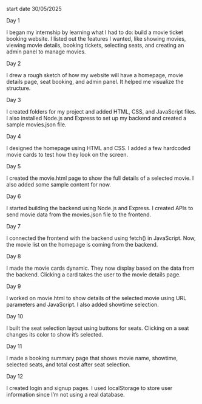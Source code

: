 start date 30/05/2025

Day 1

I began my internship by learning what I had to do: build a movie ticket booking website. I listed out the features I wanted, like showing movies, viewing movie details, booking tickets, selecting seats, and creating an admin panel to manage movies.

Day 2

I drew a rough sketch of how my website will have a homepage, movie details page, seat booking, and admin panel. It helped me visualize the structure.

Day 3

I created folders for my project and added HTML, CSS, and JavaScript files. I also installed Node.js and Express to set up my backend and created a sample movies.json file.

Day 4

I designed the homepage using HTML and CSS. I added a few hardcoded movie cards to test how they look on the screen.

Day 5

I created the movie.html page to show the full details of a selected movie. I also added some sample content for now.

Day 6

I started building the backend using Node.js and Express. I created APIs to send movie data from the movies.json file to the frontend.

Day 7

I connected the frontend with the backend using fetch() in JavaScript. Now, the movie list on the homepage is coming from the backend.

Day 8

I made the movie cards dynamic. They now display based on the data from the backend. Clicking a card takes the user to the movie details page.

Day 9

I worked on movie.html to show details of the selected movie using URL parameters and JavaScript. I also added showtime selection.

Day 10

I built the seat selection layout using buttons for seats. Clicking on a seat changes its color to show it’s selected.

Day 11

I made a booking summary page that shows movie name, showtime, selected seats, and total cost after seat selection.

Day 12

I created login and signup pages. I used localStorage to store user information since I’m not using a real database.
